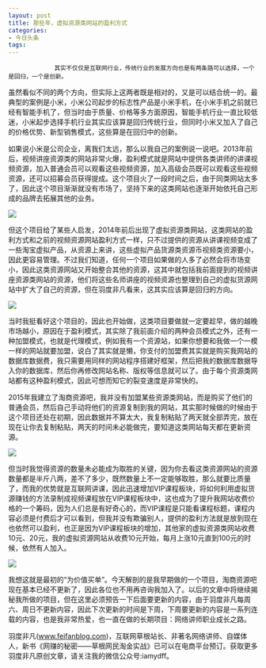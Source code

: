 ```yaml
---
layout: post
title: 那些年，虚拟资源类网站的盈利方式
categories:
- 今日头条
tags:
---
```

				 其实不仅仅是互联网行业，传统行业的发展方向也是有两条路可以选择，一个是回归，一个是创新。

 虽然看似不同的两个方向，但实际上这两者既是相对的，又是可以结合统一的。最典型的案例是小米，小米公司起步的标志性产品是小米手机，在小米手机之前就已经有智能手机了，但当时由于质量、价格等多方面原因，智能手机行业一直比较低迷，小米起步选择手机行业其实应该算是回归传统行业，但同时小米又加入了自己的价格优势、新型销售模式，这些算是在回归中的创新。

 如果说小米是公司企业，离我们太远，那么以我自己的案例说一说吧。2013年前后，视频讲座资源类的网站非常火爆，盈利模式就是网站中提供各类讲师的讲课视频资源，加入普通会员可以观看这些视频资源，加入高级会员既可以观看这些视频资源，还可以招募会员获得提成。这个项目火了一段时间之后，由于同类网站太多了，因此这个项目渐渐就没有市场了，坚持下来的这类网站也逐渐开始依托自己形成的品牌去拓展其他的业务。

![](http://p1.pstatp.com/large/96c0008a132dffd75ca)

 但这个项目给了某些人启发，2014年前后出现了虚拟资源类网站，这类网站的盈利方式和之前的视频资源网站盈利方式一样，只不过提供的资源从讲课视频变成了一些淘宝虚拟产品，从资源上来讲，这些虚拟产品货源类资源币视频类资源要小，因此更容易管理。不过我们知道，任何一个项目如果做的人多了必然会将市场变小，因此这类资源网站又开始整合其他的资源，这其中就包括我前面提到的视频讲座资源类网站的资源，他们将这些名师讲座的视频资源也整理到自己的虚拟货源网站中扩大了自己的资源，但在羽度非凡看来，这其实应该算是回归的方向。

![](http://p3.pstatp.com/large/9aa000091778c3b19ee)

 当时我挺看好这个项目的，因此也开始做，这类项目要做就一定要趁早，做的越晚市场越小，原因在于盈利模式，其实除了我前面介绍的两种会员模式之外，还有一种加盟模式，也就是代理模式，例如我有一个资源站，如果你想要和我做一个一模一样的网站就要加盟，说白了其实就是懒，你支付的加盟费其实就是购买我网站的数据库数据费，我只需要用同样的网站程序搭建好框架，然后把我的数据库数据导入你的数据库，然后你再修改网站名称、版权等信息就可以了。由于每个资源类网站都有这种盈利模式，因此可想而知它的裂变速度是非常快的。

2015年我建立了淘商资源吧，我并没有加盟某些资源类网站，而是购买了他们的普通会员，然后自己手动将他们的资源复制到我的网站，其实那时候做的时候由于这个项目还处在初期，因此数据并不算太大，我复制粘贴了两天就全部弄完，放在现在让你去复制粘贴，两天的时间未必能做完，要知道这类网站每天都在更新资源。

![](http://p3.pstatp.com/large/96f00071b9be8976cea)

 但当时我觉得资源的数量未必能成为取胜的关键，因为你去看这类资源网站的资源数量都是半斤八两，差不了多少，既然数量上不一定能够取胜，那么就要比质量了，而我的优势就是互联网讲课，因此迅速增加VIP课程板块，将如何利用虚拟货源赚钱的方法录制成视频课程放在VIP课程板块中，这也成为了提升我网站收费价格的一个筹码，因为人们总是有好奇心的，而VIP课程是只能看课程标题，课程内容必须是付费后才可以看到，但我并没有欺骗别人，提供的盈利方法就是放到现在也依然可以盈利，也正是因为VIP课程板块的增加，其他家的虚拟资源类网站收费10元、20元，我的虚拟资源网站从收费10元开始，每月上涨10元直到100元的时候，依然有人加入。

![](http://p3.pstatp.com/large/96c0008a12f667a88d3)

 我想这就是最初的“为价值买单”。今天解剖的是我早期做的一个项目，淘商资源吧现在基本已经不更新了，因此各位也不用再咨询我加入了。以后的文章中将继续揭秘我所做的项目，但在这里必须预告一下后面要更新的内容，由于羽度非凡每周六、周日不更新内容，因此下次更新的时间是下周，下周要更新的内容是一系列连载的内容，也是我非常热爱，也一直在做的长期项目：网络讲师职业成长之路。

 羽度非凡(www.feifanblog.com)，互联网草根站长、非著名网络讲师、自媒体人，新书《网赚的秘密——草根网民淘金实战》已可以在电商平台预订。获取更多羽度非凡原创文章，请关注我的微信公众号:iamydff。
